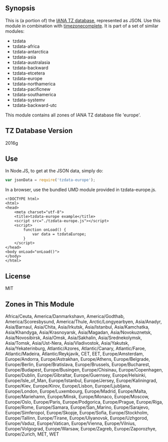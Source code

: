 
## Synopsis

This is (a portion of) the [IANA TZ database](https://www.iana.org/time-zones), represented as JSON. Use this module in combination with [timezonecomplete](https://www.npmjs.com/package/timezonecomplete).
It is part of a set of similar modules:
* tzdata
* tzdata-africa
* tzdata-antarctica
* tzdata-asia
* tzdata-australasia
* tzdata-backward
* tzdata-etcetera
* tzdata-europe
* tzdata-northamerica
* tzdata-pacificnew
* tzdata-southamerica
* tzdata-systemv
* tzdata-backward-utc

This module contains all zones of IANA TZ database file 'europe'.



## TZ Database Version

2016g

## Use

In Node.JS, to get at the JSON data, simply do:

```javascript
var jsonData = require('tzdata-europe');
```

In a browser, use the bundled UMD module provided in tzdata-europe.js.

```
<!DOCTYPE html>
<html>
<head>
    <meta charset="utf-8">
    <title>tzdata-europe example</title>
    <script src="./tzdata-europe.js"></script>
    <script>
        function onLoad() {
            var data = tzdataEurope;
        }
    </script>
</head>
<body onLoad="onLoad()">
</body>
</html>
```

## License

MIT

## Zones in This Module

Africa/Ceuta, America/Danmarkshavn, America/Godthab, America/Scoresbysund, America/Thule, Arctic/Longyearbyen, Asia/Anadyr, Asia/Barnaul, Asia/Chita, Asia/Irkutsk, Asia/Istanbul, Asia/Kamchatka, Asia/Khandyga, Asia/Krasnoyarsk, Asia/Magadan, Asia/Novokuznetsk, Asia/Novosibirsk, Asia/Omsk, Asia/Sakhalin, Asia/Srednekolymsk, Asia/Tomsk, Asia/Ust-Nera, Asia/Vladivostok, Asia/Yakutsk, Asia/Yekaterinburg, Atlantic/Azores, Atlantic/Canary, Atlantic/Faroe, Atlantic/Madeira, Atlantic/Reykjavik, CET, EET, Europe/Amsterdam, Europe/Andorra, Europe/Astrakhan, Europe/Athens, Europe/Belgrade, Europe/Berlin, Europe/Bratislava, Europe/Brussels, Europe/Bucharest, Europe/Budapest, Europe/Busingen, Europe/Chisinau, Europe/Copenhagen, Europe/Dublin, Europe/Gibraltar, Europe/Guernsey, Europe/Helsinki, Europe/Isle_of_Man, Europe/Istanbul, Europe/Jersey, Europe/Kaliningrad, Europe/Kiev, Europe/Kirov, Europe/Lisbon, Europe/Ljubljana, Europe/London, Europe/Luxembourg, Europe/Madrid, Europe/Malta, Europe/Mariehamn, Europe/Minsk, Europe/Monaco, Europe/Moscow, Europe/Oslo, Europe/Paris, Europe/Podgorica, Europe/Prague, Europe/Riga, Europe/Rome, Europe/Samara, Europe/San_Marino, Europe/Sarajevo, Europe/Simferopol, Europe/Skopje, Europe/Sofia, Europe/Stockholm, Europe/Tallinn, Europe/Tirane, Europe/Ulyanovsk, Europe/Uzhgorod, Europe/Vaduz, Europe/Vatican, Europe/Vienna, Europe/Vilnius, Europe/Volgograd, Europe/Warsaw, Europe/Zagreb, Europe/Zaporozhye, Europe/Zurich, MET, WET
